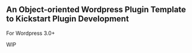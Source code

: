 ## An Object-oriented Wordpress Plugin Template to Kickstart Plugin Development 

For Wordpress 3.0+

WIP

